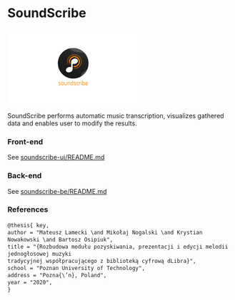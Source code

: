 # SoundScribe

<img src="soundscribe-ui/static/logo2.png" width="300" >

SoundScribe performs automatic music transcription, visualizes gathered data and enables user to modify the results.

### Front-end
See [soundscribe-ui/README.md](soundscribe-ui/README.md)

### Back-end
See [soundscribe-be/README.md](soundscribe-be/README.md)

### References
~~~
@thesis{ key,
author = "Mateusz Lamecki \and Mikołaj Nogalski \and Krystian Nowakowski \and Bartosz Osipiuk",
title = "{Rozbudowa modułu pozyskiwania, prezentacji i edycji melodii jednogłosowej muzyki
tradycyjnej współpracującego z biblioteką cyfrową dLibra}",
school = "Poznan University of Technology",
address = "Pozna{\’n}, Poland",
year = "2020",
}
~~~